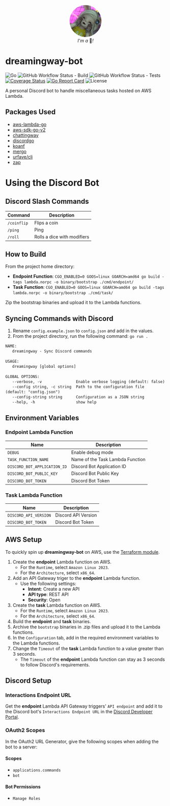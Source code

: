 <p align="center">
  <img width="100" style="border-radius: 50%" src="https://raw.githubusercontent.com/kn-lim/dreamingway-bot/main/images/dreamingway.png"></img>
  <br>
  <i>I'm a</i> 🤖<i>!</i>
</p>

# dreamingway-bot

![Go](https://img.shields.io/github/go-mod/go-version/kn-lim/dreamingway-bot)
![GitHub Workflow Status - Build](https://img.shields.io/github/actions/workflow/status/kn-lim/dreamingway-bot/build.yaml)
![GitHub Workflow Status - Tests](https://img.shields.io/github/actions/workflow/status/kn-lim/dreamingway-bot/test.yaml?label=tests)
[![Coverage Status](https://coveralls.io/repos/github/kn-lim/dreamingway-bot/badge.svg?branch=main)](https://coveralls.io/github/kn-lim/dreamingway-bot?branch=main)
[![Go Report Card](https://goreportcard.com/badge/github.com/kn-lim/dreamingway-bot)](https://goreportcard.com/report/github.com/kn-lim/dreamingway-bot)
![License](https://img.shields.io/github/license/kn-lim/dreamingway-bot)

A personal Discord bot to handle miscellaneous tasks hosted on AWS Lambda.

## Packages Used

- [aws-lambda-go](https://github.com/aws/aws-lambda-go/)
- [aws-sdk-go-v2](https://github.com/aws/aws-sdk-go-v2)
- [chattingway](https://github.com/kn-lim/chattingway)
- [discordgo](https://github.com/bwmarrin/discordgo/)
- [koanf](https://github.com/knadh/koanf)
- [mergo](https://github.com/darccio/mergo)
- [urfave/cli](https://github.com/urfave/cli)
- [zap](https://github.com/uber-go/zap)

# Using the Discord Bot

## Discord Slash Commands

| Command | Description |
| - | - |
| `/coinflip` | Flips a coin |
| `/ping` | Ping |
| `/roll` | Rolls a dice with modifiers |

## How to Build

From the project home directory:

- **Endpoint Function**: `CGO_ENABLED=0 GOOS=linux GOARCH=amd64 go build -tags lambda.norpc -o binary/bootstrap ./cmd/endpoint/`
- **Task Function**: `CGO_ENABLED=0 GOOS=linux GOARCH=amd64 go build -tags lambda.norpc -o binary/bootstrap ./cmd/task/`

Zip the bootstrap binaries and upload it to the Lambda functions.

## Syncing Commands with Discord

1. Rename `config.example.json` to `config.json` and add in the values.
2. From the project directory, run the following command: `go run .`


```
NAME:
   dreamingway - Sync Discord commands

USAGE:
   dreamingway [global options]

GLOBAL OPTIONS:
   --verbose, -v               Enable verbose logging (default: false)
   --config string, -c string  Path to the configuration file (default: "config.json")
   --config-string string      Configuration as a JSON string
   --help, -h                  show help
```

## Environment Variables

### Endpoint Lambda Function

| Name | Description |
| - | - |
| `DEBUG` | Enable debug mode |
| `TASK_FUNCTION_NAME` | Name of the Task Lambda Function |
| `DISCORD_BOT_APPLICATION_ID` | Discord Bot Application ID |
| `DISCORD_BOT_PUBLIC_KEY` | Discord Bot Public Key |
| `DISCORD_BOT_TOKEN` | Discord Bot Token |

### Task Lambda Function

| Name | Description |
| - | - |
| `DISCORD_API_VERSION` | Discord API Version |
| `DISCORD_BOT_TOKEN` | Discord Bot Token |

## AWS Setup

To quickly spin up **dreamingway-bot** on AWS, use the [Terraform module](https://github.com/kn-lim/chattingway-terraform/).

1. Create the **endpoint** Lambda function on AWS.
    - For the `Runtime`, select `Amazon Linux 2023`.
    - For the `Architecture`, select `x86_64`.
2. Add an API Gateway triger to the **endpoint** Lambda function.
    - Use the following settings:
      - **Intent**: Create a new API
      - **API type**: REST API
      - **Security**: Open
3. Create the **task** Lambda function on AWS.
    - For the `Runtime`, select `Amazon Linux 2023`.
    - For the `Architecture`, select `x86_64`.
4. Build the **endpoint** and **task** binaries.
5. Archive the `bootstrap` binaries in .zip files and upload it to the Lambda functions.
6. In the `Configuration` tab, add in the required environment variables to the Lambda functions.
7. Change the `Timeout` of the **task** Lambda function to a value greater than 3 seconds.
    - The `Timeout` of the **endpoint** Lambda function can stay as 3 seconds to follow Discord's requirements.

## Discord Setup

### Interactions Endpoint URL

Get the **endpoint** Lambda API Gateway triggers' `API endpoint` and add it to the Discord bot's `Interactions Endpoint URL` in the [Discord Developer Portal](https://discord.com/developers/).

### OAuth2 Scopes

In the OAuth2 URL Generator, give the following scopes when adding the bot to a server:

#### Scopes

- `applications.commands`
- `bot`

#### Bot Permissions

- `Manage Roles`
